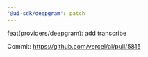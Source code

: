 ```yaml
---
'@ai-sdk/deepgram': patch
---
```


feat(providers/deepgram): add transcribe

Commit: https://github.com/vercel/ai/pull/5815
